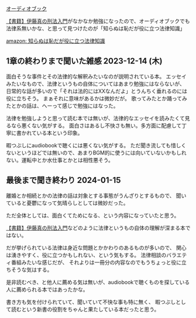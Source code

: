 [オーディオブック](%E3%82%AA%E3%83%BC%E3%83%87%E3%82%A3%E3%82%AA%E3%83%96%E3%83%83%E3%82%AF)

[【書籍】伊藤真の刑法入門](%E3%80%90%E6%9B%B8%E7%B1%8D%E3%80%91%E4%BC%8A%E8%97%A4%E7%9C%9F%E3%81%AE%E5%88%91%E6%B3%95%E5%85%A5%E9%96%80)がなかなか勉強になったので、オーディオブックでも法律系無いかな、と思って見つけたのが「知らぬは恥だが役に立つ法律知識」

[amazon: 知らぬは恥だが役に立つ法律知識](https://amzn.to/4aVLJNo)

## 1章の終わりまで聞いた雑感 2023-12-14 (木)

面白そうな事件とその法律的な解釈みたいなのが説明されている本。
エッセイみたいなもので、法律というもの自体についてはあまり勉強にはならないが、
日常的な話が多いので「それは法的にはXXなんだよ」とうんちく垂れるのには役に立ちそう。
まぁそれに意味があるかは微妙だが。
歌ってみたとか踊ってみたとかの話は、へーって感じで勉強にはなった。

法律を勉強しようと思って読む本では無いが、法律的なエッセイを読みたくて見るなら悪くない気がする。
面白さはあるし不快さも無い。多方面に配慮して丁寧に書かれている本という印象。

暇つぶしにaudiobookで聴くには悪くない気がする。
ただ聞き流しても惜しくないというほどでは無いので、あまりBGM的に使うには向いていないかもしれない。運転中とか水仕事とかとは相性悪そう。

## 最後まで聞き終わり 2024-01-15

離婚とか相続とかの法律の話は対象とする事態がうんざりとするもので、
聞いていると憂鬱になって気晴らしとしては微妙だった。

ただ全体としては、面白くてためになる、という内容になっていたと思う。

[【書籍】伊藤真の刑法入門](%E3%80%90%E6%9B%B8%E7%B1%8D%E3%80%91%E4%BC%8A%E8%97%A4%E7%9C%9F%E3%81%AE%E5%88%91%E6%B3%95%E5%85%A5%E9%96%80)などのように法律というもの自体の理解が深まる本ではない。

だが挙げられている法律は身近な問題とかかわりのあるものが多いので、
関心は湧きやすく、役に立つかもしれない、という気もする。
法律相談のバラエティ番組みたいな感じだが、
それよりは一冊分の内容なのでもうちょっと役に立ちそうな気はする。

是非読むべき、と他人に薦める気は無いが、audiobookで聴くものを探している人に薦められる本ではあったかな。

書き方も気を付けられていて、聞いていて不快な事も特に無く、
暇つぶしとして読むという新書の役割をちゃんと果たしている本だったと思う。